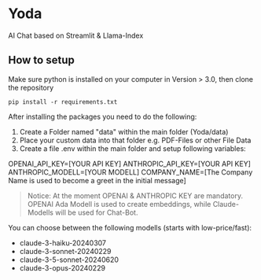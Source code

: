 # Yoda
AI Chat based on Streamlit &amp; Llama-Index

## How to setup
Make sure python is installed on your computer in Version > 3.0, then clone the repository

``pip install -r requirements.txt``

After installing the packages you need to do the following:
1. Create a Folder named "data" within the main folder (Yoda/data)
2. Place your custom data into that folder e.g. PDF-Files or other File Data
3. Create a file .env within the main folder and setup following variables:

OPENAI_API_KEY=[YOUR API KEY]
ANTHROPIC_API_KEY=[YOUR API KEY]
ANTHROPIC_MODELL=[YOUR MODELL]
COMPANY_NAME=[The Company Name is used to become a greet in the initial message]

>Notice: At the moment OPENAI & ANTHROPIC KEY are mandatory. OPENAI Ada Modell is used to create embeddings, while Claude-Modells will be used for Chat-Bot.

You can choose between the following modells (starts with low-price/fast):
- claude-3-haiku-20240307
- claude-3-sonnet-20240229
- claude-3-5-sonnet-20240620
- claude-3-opus-20240229
